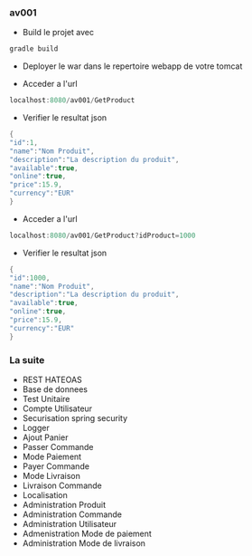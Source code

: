 ### av001

* Build le projet avec 

```java
gradle build
```

* Deployer le war dans le repertoire webapp de votre tomcat

* Acceder a l'url
```java
localhost:8080/av001/GetProduct
```

* Verifier le resultat json
```java
{
"id":1,
"name":"Nom Produit",
"description":"La description du produit",
"available":true,
"online":true,
"price":15.9,
"currency":"EUR"
}
```

* Acceder a l'url 
```java
localhost:8080/av001/GetProduct?idProduct=1000
```

* Verifier le resultat json
```java
{
"id":1000,
"name":"Nom Produit",
"description":"La description du produit",
"available":true,
"online":true,
"price":15.9,
"currency":"EUR"
}
```

### La suite
* REST HATEOAS
* Base de donnees
* Test Unitaire
* Compte Utilisateur
* Securisation spring security
* Logger
* Ajout Panier
* Passer Commande
* Mode Paiement
* Payer Commande
* Mode Livraison
* Livraison Commande
* Localisation
* Administration Produit
* Administration Commande
* Administration Utilisateur
* Admenistration Mode de paiement
* Administration Mode de livraison

